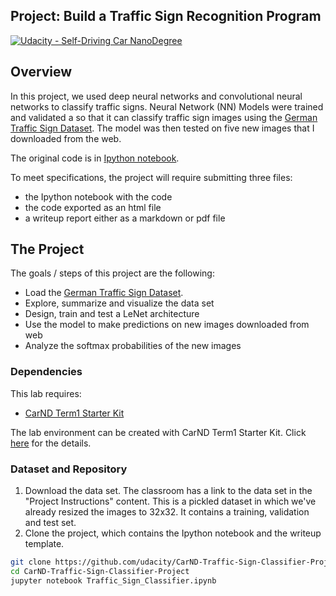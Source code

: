 ## Project: Build a Traffic Sign Recognition Program
[![Udacity - Self-Driving Car NanoDegree](https://s3.amazonaws.com/udacity-sdc/github/shield-carnd.svg)](http://www.udacity.com/drive)

Overview
---
In this project, we used deep neural networks and convolutional neural networks to classify traffic signs. Neural Network (NN) Models were trained and validated a so that it can classify traffic sign images using the [German Traffic Sign Dataset](http://benchmark.ini.rub.de/?section=gtsrb&subsection=dataset). The model was then tested on five new images that I downloaded from the web.

The original code is in [Ipython notebook](https://github.com/udacity/CarND-Traffic-Sign-Classifier-Project/blob/master/Traffic_Sign_Classifier.ipynb).

To meet specifications, the project will require submitting three files:
* the Ipython notebook with the code
* the code exported as an html file
* a writeup report either as a markdown or pdf file

The Project
---
The goals / steps of this project are the following:
* Load the [German Traffic Sign Dataset](http://benchmark.ini.rub.de/?section=gtsrb&subsection=dataset).
* Explore, summarize and visualize the data set
* Design, train and test a LeNet architecture
* Use the model to make predictions on new images downloaded from web
* Analyze the softmax probabilities of the new images

### Dependencies
This lab requires:

* [CarND Term1 Starter Kit](https://github.com/udacity/CarND-Term1-Starter-Kit)

The lab environment can be created with CarND Term1 Starter Kit. Click [here](https://github.com/udacity/CarND-Term1-Starter-Kit/blob/master/README.md) for the details.

### Dataset and Repository

1. Download the data set. The classroom has a link to the data set in the "Project Instructions" content. This is a pickled dataset in which we've already resized the images to 32x32. It contains a training, validation and test set.
2. Clone the project, which contains the Ipython notebook and the writeup template.
```sh
git clone https://github.com/udacity/CarND-Traffic-Sign-Classifier-Project
cd CarND-Traffic-Sign-Classifier-Project
jupyter notebook Traffic_Sign_Classifier.ipynb
```
